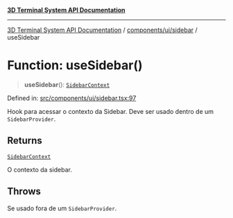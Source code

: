 [**3D Terminal System API Documentation**](../../../../README.md)

***

[3D Terminal System API Documentation](../../../../README.md) / [components/ui/sidebar](../README.md) / useSidebar

# Function: useSidebar()

> **useSidebar**(): [`SidebarContext`](../type-aliases/SidebarContext.md)

Defined in: [src/components/ui/sidebar.tsx:97](https://github.com/Dicommunitas/ThreeJS_Terminal_3D/blob/99a29fe17cab393c4120b6b5906a4ebb1fb3c239/src/components/ui/sidebar.tsx#L97)

Hook para acessar o contexto da Sidebar.
Deve ser usado dentro de um `SidebarProvider`.

## Returns

[`SidebarContext`](../type-aliases/SidebarContext.md)

O contexto da sidebar.

## Throws

Se usado fora de um `SidebarProvider`.
